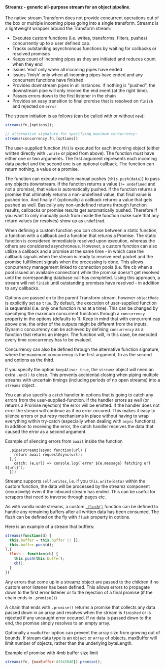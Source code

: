 #### Streamz - generic all-purpose stream for an object pipeline.

The native stream.Transform does not provide concurrent operations out of the box or multiple incoming pipes going into a single transform.  Streamz is a lightweight wrapper around the Transform stream:

* Executes custom functions (i.e. writes, transforms, filters, pushes) concurrently up to a user defined cap.
* Tracks outstanding asynchronous functions by waiting for callbacks or resolved promises
* Keeps count of incoming pipes as they are initiated and reduces count when they end
* Issues 'end' only when all incoming pipes have ended
* Issues 'finish' only when all incoming pipes have ended and any concurrent functions have finished
* Provides downstream pipes in all instances.  If nothing is "pushed", the downstream pipe will only receive the end event (at the right time).
* Passes errors down to the first listener in the chain
* Provides an easy transition to final promise that is resolved on `finish` and rejected on `error`

The stream initiation is as follows (can be called with or without `new`):

```js
streamz(fn,[options]);

// alternative signature for specifying maximum concurrency:
streamz(concurrency,fn,[options])

```
The user-supplied function (`fn`) is executed for each incoming object (either written directly with `.write` or piped from above).  The function must have either one or two arguments.  The first argument represents each incoming data packet and the second one is an optional callback.   The function can return nothing, a value or a promise.

The function can execute multiple manual pushes (`this.push(data)`) to pass any objects downstream.  If the function returns a value (`!= undefined` and not a promise), that value is automatically pushed.   If the function returns a promise that ultimately returns a non-undefined value, that final value is pushed too.  And finally if (optionally) a callback returns a value that gets pushed as well.  Basically any non-undefined returns through function results, callbacks or promise results get automatically pushed.  Therefore if you want to only manually push from inside the function make sure that any return values (or resolves) show up as `undefined`.

When defining a custom function you can chose between a static function, a function with a callback and a function that returns a Promise.   The static function is considered immediately resolved upon execution, whereas the others are considered asynchronous. However, a custom function can also utilize a callback and a promise at the same time - in which case the callback signals when the stream is ready to receive next packet and the promise fulfillment signals when the processing is done.   This allows concurrency management linked to connection pools (i.e. fire cb when a pool issued an available connection) while the promise doesn't get resolved until the corresponding database call has completed.   Using this approach, a stream will not `finish` until outstanding promises have resolved - in addition to any callbacks.

Options are passed on to the parent Transform stream, however `objectMode` is explicitly set as `true`.  By default, the execution of user-supplied function is sequential (i.e. only one function runs at a time). This can be changed by specifying the maximum concurrent functions through a `concurrency` property in the options (defaults to 1).   Keep in mind that with concurrent cap above one, the order of the outputs might be different from the inputs.  Dynamic concurrency can be achieved by defining `concurrency` as a function that returns an integer.  The function will, in this case, be executed every time concurrency has to be evalued.

Concurrency can also be defined through the alternative function signature, where the maximum concurrency is the first argument, fn as the second and options as the third.

If you specify the option `keepAlive: true`, the `streamz` object will need an extra `.end()` to close.   This prevents accidental closing when piping multiple streams with uncertain timings (including periods of no open streams) into a `streamz` object.

You can also specify a `catch` handler in options that is going to catch any errors from the user-supplied-function.  If the handler errors as well (or returns a Promise rejection) the error will be emitted.  If the handler does not error the stream will continue as if no error occured.   This makes it easy to silence errors or put retry mechanisms in place without having to wrap everything within try-catch (especially when dealing with `async` functions).  In addition to receiving the error, the catch handler receives the data that caused the error as a second argument.

Example of silencing errors from `await` inside the function

```
  .pipe(streamz(async function(url) {
    return await requestAsync(url);
  },{
  	catch: (e,url) => console.log(`error ${e.message} fetching url ${url}`);
  }))
```

Streamz supports `self.writes`, i.e. if you `this.write(data)` within the custom function, the data will be processed by the streamz component (recursively) even if the inbound stream has ended.  This can be useful for scrapers that need to traverse through pages etc.

As with vanilla node streams, a custom [`_flush()`](http://nodejs.org/api/stream.html#stream_transform_flush_callback) function can be defined to handle any remaining buffers after all written data has been consumed.  The flush can be defined on the fly with `flush` property in options.

Here is an example of a stream that buffers:

```js
streamz(function(d) {
  this.buffer = this.buffer || [];
  this.buffer.push(d);
},{
  flush : function(cb) {
    this.push(this.buffer);
    cb();
  }
})

```

Any errors that come up in a streamz object are passed to the children if no custom error listener has been defined.  This allows errors to propagate down to the first error listener or to the rejection of a final promise (if the chain ends in `.promise()`)

A chain that ends with `.promise()` returns a promise that collects any data passed down in an array and resolves when the stream is `finished` or is rejected if any uncaught error occured.   If no data is passed down to the end, the promise simply resolves to an empty array.

Optionally a `maxBuffer` option can prevent the array size from growing out of bounds. If stream data type is an `Object` or `Array` of objects, maxBuffer will limit number of objects, rather than the underlying byteLength.

Example of promise with 4mb buffer size limit
```js
streamz(fn, {maxBuffer:41943040}).promise();
```
